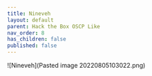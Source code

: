 ```yaml
---
title: Nineveh
layout: default
parent: Hack the Box OSCP Like
nav_order: 8
has_children: false
published: false
---
```


![Nineveh](Pasted image 20220805103022.png)
